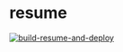 # resume

[![build-resume-and-deploy](https://github.com/fabioluciano/me.fabioluciano.dev/actions/workflows/build-and-push.yaml/badge.svg)](https://github.com/fabioluciano/me.fabioluciano.dev/actions/workflows/build-and-push.yaml)